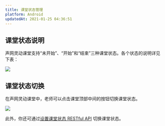 ```yaml
---
title: 课堂状态管理
platform: Android
updatedAt: 2021-01-25 04:36:51
---
```

## 课堂状态说明

声网灵动课堂支持“未开始”、“开始”和“结束”三种课堂状态。各个状态的说明详见下表：

![](https://web-cdn.agora.io/docs-files/1611549403957)

## 课堂状态切换

在声网灵动课堂中，老师可以点击课堂顶部中间的按钮切换课堂状态。

![](https://web-cdn.agora.io/docs-files/1611130773694)

此外，你还可通过[设置课堂状态 RESTful API](./agora_class_restful_api#设置课堂状态) 切换课堂状态。